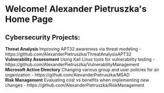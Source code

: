 <h1>Welcome! Alexander Pietruszka's Home Page</h1>

<h2>Cybersecurity Projects:</h2>
<b>Threat Analysis</b>
Improving APT32 awareness via threat modeling - https://github.com/AlexanderPietruszka/ThreatAnalysisAPT32<br>
<b>Vulnerability Assessment</b>
Using Kali Linux tools for vulnerability testing - https://github.com/AlexanderPietruszka/VulnerabilityManagement<br>
<b>Microsoft Active Directory</b>
Changing various group and user policies for an organization - https://github.com/AlexanderPietruszka/MSAD<br>
<b>Risk Management</b>
Evaluating cost vs benefits when implementing new changes - https://github.com/AlexanderPietruszka/RiskManagement<br>

